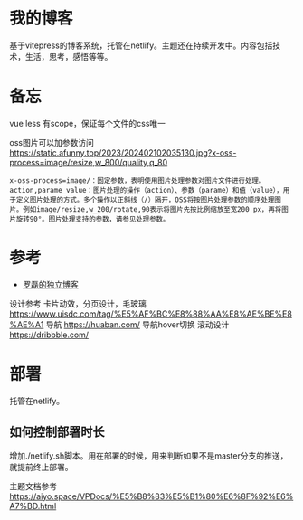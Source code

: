 # 我的博客
基于vitepress的博客系统，托管在netlify。主题还在持续开发中。内容包括技术，生活，思考，感悟等等。

# 备忘
vue less 有scope，保证每个文件的css唯一

oss图片可以加参数访问
https://static.afunny.top/2023/202402102035130.jpg?x-oss-process=image/resize,w_800/quality,q_80
```
x-oss-process=image/：固定参数，表明使用图片处理参数对图片文件进行处理。
action,parame_value：图片处理的操作（action）、参数（parame）和值（value），用于定义图片处理的方式。多个操作以正斜线（/）隔开，OSS将按图片处理参数的顺序处理图片。例如image/resize,w_200/rotate,90表示将图片先按比例缩放至宽200 px，再将图片旋转90°。图片处理支持的参数，请参见处理参数。
```
# 参考
- [罗磊的独立博客](https://github.com/foru17/luoleiorg)

设计参考
卡片动效，分页设计，毛玻璃 https://www.uisdc.com/tag/%E5%AF%BC%E8%88%AA%E8%AE%BE%E8%AE%A1
导航 https://huaban.com/
导航hover切换
滚动设计 https://dribbble.com/

# 部署
托管在netlify。
## 如何控制部署时长
增加./netlify.sh脚本。用在部署的时候，用来判断如果不是master分支的推送，就提前终止部署。

主题文档参考
https://aiyo.space/VPDocs/%E5%B8%83%E5%B1%80%E6%8F%92%E6%A7%BD.html

